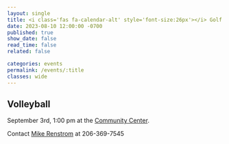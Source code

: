 ```yaml
---
layout: single
title: <i class='fas fa-calendar-alt' style='font-size:26px'></i> Golf Tournament
date: 2023-08-10 12:00:00 -0700
published: true
show_date: false
read_time: false
related: false

categories: events
permalink: /events/:title
classes: wide
---
```


## Volleyball

September 3rd, 1:00 pm at the <a target="_blank" rel="noopener noreferrer" href="https://www.google.com/maps/place/Lake+Cavanaugh+Community+Center/@48.3098065,-121.9901008,17z/data=!3m1!4b1!4m6!3m5!1s0x548538ecc10628a5:0x4e80f7cc46df5f8a!8m2!3d48.309803!4d-121.9875259!16s%2Fg%2F11r8xk6z_?entry=ttu">Community Center</a>.

Contact [Mike Renstrom](mike@qaglass.com) at 206-369-7545